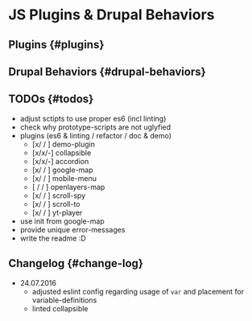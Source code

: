 # JS Plugins & Drupal Behaviors


## Plugins {#plugins}


## Drupal Behaviors {#drupal-behaviors}


## TODOs {#todos}
- adjust sctipts to use proper es6 (incl linting)
- check why prototype-scripts are not uglyfied
- plugins (es6 & linting / refactor / doc & demo)
  - [x/ / ] demo-plugin
  - [x/x/-] collapsible
  - [x/x/-] accordion
  - [x/ / ] google-map
  - [x/ / ] mobile-menu
  - [ / / ] openlayers-map
  - [x/ / ] scroll-spy
  - [x/ / ] scroll-to
  - [x/ / ] yt-player
- use init from google-map
- provide unique error-messages
- write the readme :D


## Changelog {#change-log}
- 24.07.2016
    - adjusted eslint config regarding usage of `var` and placement for variable-definitions
    - linted collapsible
